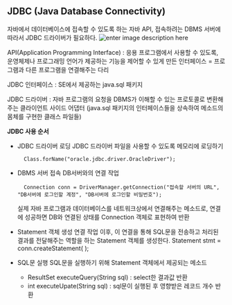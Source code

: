 ## JDBC (Java Database Connectivity)
자바에서 데이터베이스에 접속할 수 있도록 하는 자바 API, 접속하려는 DBMS 서버에 따라서 JDBC 드라이버가 필요하다.
![enter image description here](https://lh3.googleusercontent.com/t77uGoOSR-gs_rIB5Ltt3DwFxJccvdEXg8AeMPta-9KwjS0rGkSwkaAjiITAySQPJPMuzLGOooU)

API(Application Programming Interface) 
: 응용 프로그램에서 사용할 수 있도록, 운영체제나 프로그래밍 언어가 제공하는 기능을 제어할 수 있게 만든 인터페이스
= 프로그램과 다른 프로그램을 연결해주는 다리

JDBC 인터페이스
: SE에서 제공하는 java.sql 패키지

JDBC 드라이버
: 자바 프로그램의 요청을 DBMS가 이해할 수 있는 프로토콜로 변환해주는 클라이언트 사이드 어댑터
(java.sql 패키지의 인터페이스들을 상속하여 메소드의 몸체를 구현한 클래스 파일들)

**JDBC 사용 순서**
- JDBC 드라이버 로딩
JDBC 드라이버 파일을 사용할 수 있도록 메모리에 로딩하기

	    Class.forName("oracle.jdbc.driver.OracleDriver");

- DBMS 서버 접속
DB서버와의 연결 작업

	    Connection conn = DriverManager.getConnection("접속할 서버의 URL", "DB서버에 로그인할 계정", "DB서버에 로그인할 비밀번호");
	실제 자바 프로그램과 데이터베이스를 네트워크상에서 연결해주는 메소드로, 연결에 성공하면 DB와 연결된 상태를 Connection 객체로 표현하여 반환

- Statement 객체 생성
   연결 작업 이후, 이 연결을 통해 SQL문을 전송하고 처리된 결과를 전달해주는 역할을 하는 Statement 객체를 생성한다.
   Statement stmt = conn.createStatement( );
- SQL문 실행
  SQL문을 실행하기 위해 Statement 객체에서 제공되는 메소드
  - ResultSet executeQuery(String sql) : select한 결과값 반환
  - int executeUpate(String sql) : sql문이 실행된 후 영향받은 레코드 개수 반환




<!--stackedit_data:
eyJoaXN0b3J5IjpbLTQyMjA0NTAsMjM4NDUyNzI1LDE4Mjc0MT
A5MzMsLTE4NDM2NjEwODUsLTEzNjE1OTU4MzksMTQ3ODU1MzYy
NiwxMTExNjc5ODc2LDgzNzQ1NDUzNiwxNTYxNjY4NTY2LC0xNj
c4MjQ5MDM0XX0=
-->
